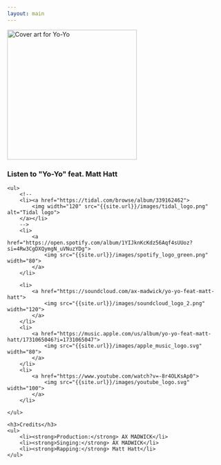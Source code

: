 ```yaml
---
layout: main
---
```


<div class="track__art">
<img src="{{site.url}}/images/yo_yo@600x600.jpg" alt="Cover art for Yo-Yo" width="300">
</div>
<div class="track__links">
	<h3>Listen to "Yo-Yo" feat. Matt Hatt</h3>

	<ul>
		<!--
		<li><a href="https://tidal.com/browse/album/339162462">
			<img width="120" src="{{site.url}}/images/tidal_logo.png" alt="Tidal logo">
		</a></li>
		-->
		<li>
			<a href="https://open.spotify.com/album/1YIJknKcKdz56Aqf4sUUoz?si=4Rw3CgDXQymgN_uVNuzYDg">
				<img src="{{site.url}}/images/spotify_logo_green.png" width="80">
			</a>
		</li>

		<li>
			<a href="https://soundcloud.com/ax-madwick/yo-yo-feat-matt-hatt">
				<img src="{{site.url}}/images/soundcloud_logo_2.png" width="120">
			</a>
		</li>
		<li>
			<a href="https://music.apple.com/us/album/yo-yo-feat-matt-hatt/1731065046?i=1731065047">
				<img src="{{site.url}}/images/apple_music_logo.svg" width="80">
			</a>
		</li>
		<li>
			<a href="https://www.youtube.com/watch?v=-8r4OLKsAp0">
				<img src="{{site.url}}/images/youtube_logo.svg" width="100">
			</a>
		</li>

	</ul>

	<h3>Credits</h3>
	<ul>
		<li><strong>Production:</strong> AX MADWICK</li>
		<li><strong>Singing:</strong> AX MADWICK</li>
		<li><strong>Rapping:</strong> Matt Hatt</li>
	</ul>
</div>

